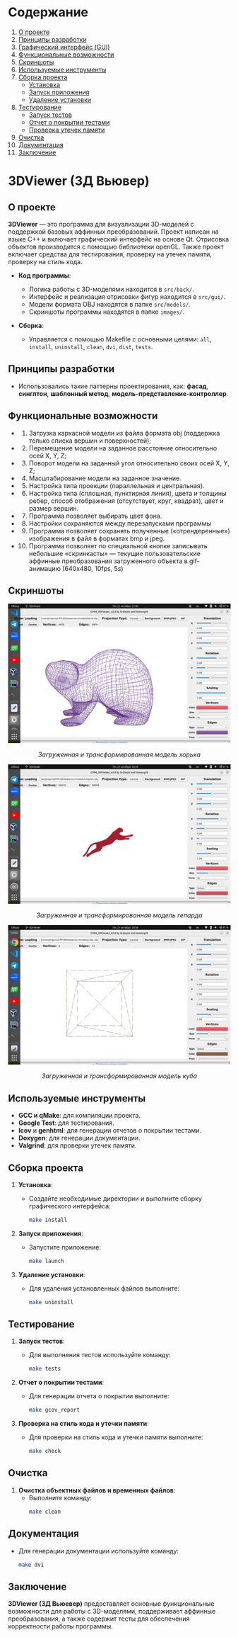 # Содержание

1. [О проекте](#о-проекте)
2. [Принципы разработки](#принципы-разработки)
3. [Графический интерфейс (GUI)](#графический-интерфейс-gui)
4. [Функциональные возможности](#функциональные-возможности)
5. [Скриншоты](#скриншоты)
6. [Используемые инструменты](#используемые-инструменты)
7. [Сборка проекта](#сборка-проекта)
   - [Установка](#установка)
   - [Запуск приложения](#запуск-приложения)
   - [Удаление установки](#удаление-установки)
8. [Тестирование](#тестирование)
   - [Запуск тестов](#запуск-тестов)
   - [Отчет о покрытии тестами](#отчет-о-покрытии-тестами)
   - [Проверка утечек памяти](#проверка-утечек-памяти)
9. [Очистка](#очистка)
10. [Документация](#документация)
11. [Заключение](#заключение)

# 3DViewer (3Д Вьювер)

## О проекте

**3DViewer** — это программа для визуализации 3D-моделей с поддержкой базовых аффинных преобразований. Проект написан на языке C++ и включает графический интерфейс на основе Qt. Отрисовка объектов производится с помощью библиотеки openGL. Также проект включает средства для тестирования, проверку на утечек памяти, проверку на стиль кода. 

- **Код программы**:
  - Логика работы с 3D-моделями находится в `src/back/`.
  - Интерфейс и реализация отрисовки фигур находится в `src/gui/`.
  - Модели формата OBJ находятся в папке `src/models/`.
  - Скриншоты программы находятся в папке `images/`.
  
- **Сборка**:
  - Управляется с помощью Makefile с основными целями: `all`, `install`, `uninstall`, `clean`, `dvi`, `dist`, `tests`.

## Принципы разработки

- Использовались такие паттерны проектирования, как: **фасад**, **синглтон**, **шаблонный метод**, **модель-представление-контроллер**.
  
## Функциональные возможности

- 1. Загрузка каркасной модели из файла формата obj (поддержка только списка вершин и поверхностей);
- 2. Перемещение модели на заданное расстояние относительно осей X, Y, Z;
- 3. Поворот модели на заданный угол относительно своих осей X, Y, Z;
- 4. Масштабирование модели на заданное значение.
- 5. Настройка типа проекции (параллельная и центральная).
- 6. Настройка типа (сплошная, пунктирная линия), цвета и толщины ребер, способ отображения (отсутствует, круг, квадрат), цвет и размер вершин.
- 7. Программа позволяет выбирать цвет фона.
- 8. Настройки сохраняются между перезапусками программы
- 9. Программа позволяет сохранять полученные («отрендеренные») изображения в файл в форматах bmp и jpeg.
- 10. Программа позволяет по специальной кнопке записывать небольшие «скринкасты» — текущие пользовательские аффинные преобразования загруженного объекта в gif-анимацию (640x480, 10fps, 5s)

## Скриншоты

<div align="center">

![ferret](images/ferret.png)

*Загруженная и трансформированная модель хорька*

</div>

<div align="center">

![cheeto](images/cheeto.png)

*Загруженная и трансформированная модель гепарда*

</div>

<div align="center">

![menuDesktop](images/cube.png)

*Загруженная и трансформированная модель куба*

</div>

## Используемые инструменты

- **GCC и qMake**: для компиляции проекта.
- **Google Test**: для тестирования.
- **lcov** и **genhtml**: для генерации отчетов о покрытии тестами.
- **Doxygen**: для генерации документации.
- **Valgrind**: для проверки утечек памяти.

## Сборка проекта

1. **Установка**:
   - Создайте необходимые директории и выполните сборку графического интерфейса:
     ```bash
     make install
     ```

2. **Запуск приложения**:
   - Запустите приложение:
     ```bash
     make launch
     ```

3. **Удаление установки**:
   - Для удаления установленных файлов выполните:
     ```bash
     make uninstall
     ```

## Тестирование

1. **Запуск тестов**:
   - Для выполнения тестов используйте команду:
     ```bash
     make tests
     ```

2. **Отчет о покрытии тестами**:
   - Для генерации отчета о покрытии выполните:
     ```bash
     make gcov_report
     ```

3. **Проверка на стиль кода и утечки памяти**:
   - Для проверки на стиль кода и утечки памяти выполните:
     ```bash
     make check
     ```

## Очистка

1. **Очистка объектных файлов и временных файлов**:
   - Выполните команду:
     ```bash
     make clean
     ```

## Документация

- Для генерации документации используйте команду:
  ```bash
  make dvi
  ```

## Заключение

**3DViewer (3Д Вьюевер)** предоставляет основные функциональные возможности для работы с 3D-моделями, поддерживает аффинные преобразования, а также содержит тесты для обеспечения корректности работы программы.
